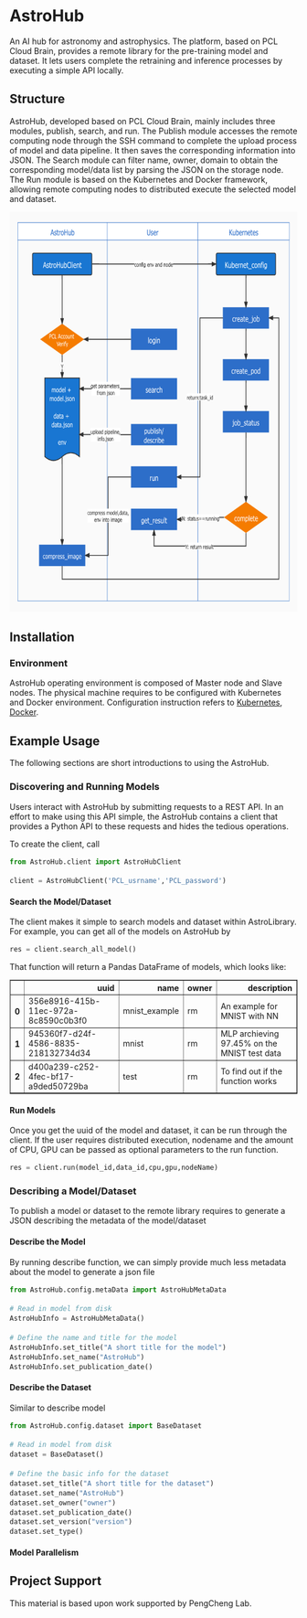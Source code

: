 # AstroHub
An AI hub for astronomy and astrophysics. The platform, based on PCL Cloud Brain, provides a remote library for the pre-training model and dataset. It lets users complete the retraining and inference processes by executing a simple API locally.
## Structure
AstroHub, developed based on PCL Cloud Brain, mainly includes three modules, publish, search, and run. The Publish module accesses the remote computing node through the SSH command to complete the upload process of model and data pipeline. It then saves the corresponding information into JSON. The Search module can filter name, owner, domain to obtain the corresponding model/data list by parsing the JSON on the storage node. The Run module is based on the Kubernetes and Docker framework, allowing remote computing nodes to distributed execute the selected model and dataset.


<img src="Structure.jpg" width="700" height="700"/><br/>
## Installation
### Environment
AstroHub operating environment is composed of Master node and Slave nodes. The physical machine requires to be configured with Kubernetes and Docker environment. Configuration instruction refers to [Kubernetes](https://kubernetes.io/docs/setup/), [Docker](https://docs.docker.com/get-started/overview/).
## Example Usage

The following sections are short introductions to using the AstroHub.

### Discovering and Running Models
Users interact with AstroHub by submitting requests to a REST API. 
In an effort to make using this API simple, the AstroHub contains a client that provides a Python API to these requests and hides the tedious operations.

To create the client, call

```python
from AstroHub.client import AstroHubClient

client = AstroHubClient('PCL_usrname','PCL_password')
```

#### Search the Model/Dataset
The client makes it simple to search models and dataset within AstroLibrary. 
For example, you can get all of the models on AstroHub by 

```python
res = client.search_all_model()
```

That function will return a Pandas DataFrame of models, which looks like:

<table border="1" class="dataframe">
  <thead>
    <tr style="text-align: right;">
      <th></th>
      <th>uuid</th>
      <th>name</th>
      <th>owner</th>
      <th>description</th>
    </tr>
  </thead>
  <tbody>
    <tr>
      <th>0</th>
      <td>356e8916-415b-11ec-972a-8c8590c0b3f0</td>
      <td>mnist_example</td>
      <td>rm</td>
      <td>An example for MNIST with NN</td>
    </tr>
    <tr>
      <th>1</th>
      <td>945360f7-d24f-4586-8835-218132734d34</td>
      <td>mnist</td>
      <td>rm</td>
      <td>MLP archieving 97.45% on the MNIST test data</td>
    </tr>
    <tr>
      <th>2</th>
      <td>d400a239-c252-4fec-bf17-a9ded50729ba</td>
      <td>test</td>
      <td>rm</td>
      <td>To find out if the function works</td>
    </tr>
  </tbody>
</table>

#### Run Models

Once you get the uuid of the model and dataset, it can be run through the client. If the user requires distributed execution, 
nodename and the amount of CPU, GPU can be passed as optional parameters to the run function.

```python
res = client.run(model_id,data_id,cpu,gpu,nodeName)
```
### Describing a Model/Dataset

To publish a model or dataset to the remote library requires to generate a JSON describing the metadata of the model/dataset

#### Describe the Model
By running describe function, we can simply provide much less metadata about the model to generate a json file
```python
from AstroHub.config.metaData import AstroHubMetaData

# Read in model from disk
AstroHubInfo = AstroHubMetaData()

# Define the name and title for the model
AstroHubInfo.set_title("A short title for the model")
AstroHubInfo.set_name("AstroHub")
AstroHubInfo.set_publication_date()
```
#### Describe the Dataset
Similar to describe model
```python
from AstroHub.config.dataset import BaseDataset

# Read in model from disk
dataset = BaseDataset()

# Define the basic info for the dataset
dataset.set_title("A short title for the dataset")
dataset.set_name("AstroHub")
dataset.set_owner("owner")
dataset.set_publication_date()
dataset.set_version("version")
dataset.set_type()

```
#### Model Parallelism
<!-- <img src="Structure.jpg" width="700" height="700"/><br/> -->
## Project Support
This material is based upon work supported by PengCheng Lab.
